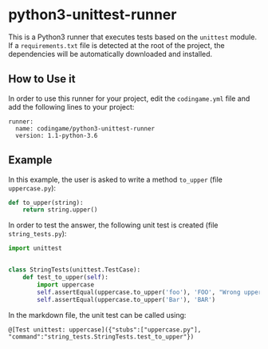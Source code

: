 # python3-unittest-runner

This is a Python3 runner that executes tests based on the `unittest` module. If a `requirements.txt` file is detected at the root of the project, the dependencies will be automatically downloaded and installed.

## How to Use it

In order to use this runner for your project, edit the `codingame.yml` file and add the following lines to your project:

    runner:
      name: codingame/python3-unittest-runner
      version: 1.1-python-3.6

## Example

In this example, the user is asked to write a method `to_upper` (file `uppercase.py`):

```python
def to_upper(string):
    return string.upper()
```

In order to test the answer, the following unit test is created (file `string_tests.py`):

```python
import unittest


class StringTests(unittest.TestCase):
    def test_to_upper(self):
        import uppercase
        self.assertEqual(uppercase.to_upper('foo'), 'FOO', "Wrong uppercase value for foo")
        self.assertEqual(uppercase.to_upper('Bar'), 'BAR')
```

In the markdown file, the unit test can be called using:

`@[Test unittest: uppercase]({"stubs":["uppercase.py"], "command":"string_tests.StringTests.test_to_upper"})`
